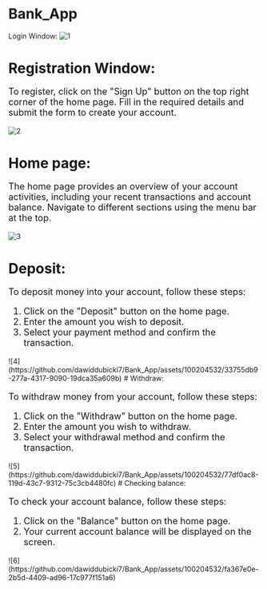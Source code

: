 # Bank_App
Login Window:
![1](https://github.com/dawiddubicki7/Bank_App/assets/100204532/fd433b0a-1815-4820-b27f-885484f8dfc3)
# Registration Window:
<p style="font-size:18px;">To register, click on the "Sign Up" button on the top right corner of the home page. Fill in the required details and submit the form to create your account.</p>

![2](https://github.com/dawiddubicki7/Bank_App/assets/100204532/576e4659-eee5-422c-bac1-6896f4a1ce4c)
# Home page:
<p style="font-size:18px;">The home page provides an overview of your account activities, including your recent transactions and account balance. Navigate to different sections using the menu bar at the top.</p>

![3](https://github.com/dawiddubicki7/Bank_App/assets/100204532/b712fcb5-b20b-4169-9915-217c5cef0d64)
# Deposit:
<p style="font-size:18px;">To deposit money into your account, follow these steps:</p>
<ol style="font-size:18px;">
  <li>Click on the "Deposit" button on the home page.</li>
  <li>Enter the amount you wish to deposit.</li>
  <li>Select your payment method and confirm the transaction.</li>
</ol>
![4](https://github.com/dawiddubicki7/Bank_App/assets/100204532/33755db9-277a-4317-9090-19dca35a609b)
# Withdraw:
<p style="font-size:18px;">To withdraw money from your account, follow these steps:</p>
<ol style="font-size:18px;">
  <li>Click on the "Withdraw" button on the home page.</li>
  <li>Enter the amount you wish to withdraw.</li>
  <li>Select your withdrawal method and confirm the transaction.</li>
</ol>
![5](https://github.com/dawiddubicki7/Bank_App/assets/100204532/77df0ac8-119d-43c7-9312-75c3cb4480fc)
# Checking balance:
<p style="font-size:18px;">To check your account balance, follow these steps:</p>
<ol style="font-size:18px;">
  <li>Click on the "Balance" button on the home page.</li>
  <li>Your current account balance will be displayed on the screen.</li>
</ol>
![6](https://github.com/dawiddubicki7/Bank_App/assets/100204532/fa367e0e-2b5d-4409-ad96-17c977f151a6)
